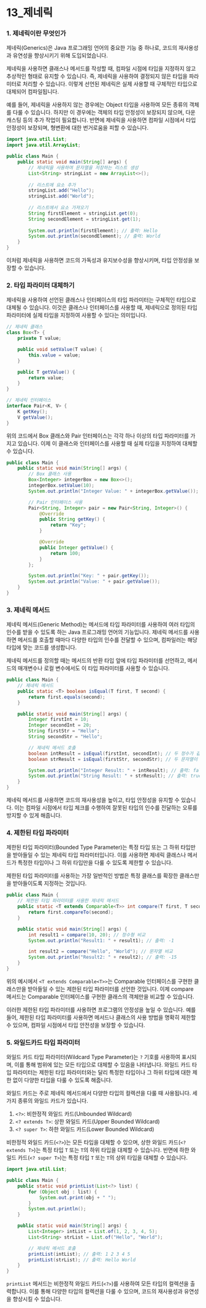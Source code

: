 # 13_제네릭

### 1. 제네릭이란 무엇인가

제네릭(Generics)은 Java 프로그래밍 언어의 중요한 기능 중 하나로, 코드의 재사용성과 유연성을 향상시키기 위해 도입되었습니다.

제네릭을 사용하면 클래스나 메서드를 작성할 때, 컴파일 시점에 타입을 지정하지 않고 추상적인 형태로 유지할 수 있습니다. 즉, 제네릭을 사용하여 결정되지 않은 타입을 파라미터로 처리할 수 있습니다. 이렇게 선언된 제네릭은 실제 사용할 때 구체적인 타입으로 대체되어 컴파일됩니다.

예를 들어, 제네릭을 사용하지 않는 경우에는 Object 타입을 사용하여 모든 종류의 객체를 다룰 수 있습니다. 하지만 이 경우에는 객체의 타입 안정성이 보장되지 않으며, 다운캐스팅 등의 추가 작업이 필요합니다. 반면에 제네릭을 사용하면 컴파일 시점에서 타입 안정성이 보장되며, 형변환에 대한 번거로움을 피할 수 있습니다.


```java
import java.util.List;
import java.util.ArrayList;

public class Main {
    public static void main(String[] args) {
        // 제네릭을 사용하여 문자열을 저장하는 리스트 생성
        List<String> stringList = new ArrayList<>();
        
        // 리스트에 요소 추가
        stringList.add("Hello");
        stringList.add("World");
        
        // 리스트에서 요소 가져오기
        String firstElement = stringList.get(0);
        String secondElement = stringList.get(1);
        
        System.out.println(firstElement); // 출력: Hello
        System.out.println(secondElement); // 출력: World
    }
}
```
이처럼 제네릭을 사용하면 코드의 가독성과 유지보수성을 향상시키며, 타입 안정성을 보장할 수 있습니다.

### 2. 타입 파라미터 대체하기

제네릭을 사용하여 선언된 클래스나 인터페이스의 타입 파라미터는 구체적인 타입으로 대체될 수 있습니다. 이것은 클래스나 인터페이스를 사용할 때, 제네릭으로 정의된 타입 파라미터에 실제 타입을 지정하여 사용할 수 있다는 의미입니다.


```java
// 제네릭 클래스
class Box<T> {
    private T value;

    public void setValue(T value) {
        this.value = value;
    }

    public T getValue() {
        return value;
    }
}

// 제네릭 인터페이스
interface Pair<K, V> {
    K getKey();
    V getValue();
}
```

위의 코드에서 Box 클래스와 Pair 인터페이스는 각각 하나 이상의 타입 파라미터를 가지고 있습니다. 이제 이 클래스와 인터페이스를 사용할 때 실제 타입을 지정하여 대체할 수 있습니다.

```java
public class Main {
    public static void main(String[] args) {
        // Box 클래스 사용
        Box<Integer> integerBox = new Box<>();
        integerBox.setValue(10);
        System.out.println("Integer Value: " + integerBox.getValue());

        // Pair 인터페이스 사용
        Pair<String, Integer> pair = new Pair<String, Integer>() {
            @Override
            public String getKey() {
                return "Key";
            }

            @Override
            public Integer getValue() {
                return 100;
            }
        };

        System.out.println("Key: " + pair.getKey());
        System.out.println("Value: " + pair.getValue());
    }
}
```

### 3. 제네릭 메서드

제네릭 메서드(Generic Method)는 메서드에 타입 파라미터를 사용하여 여러 타입의 인수를 받을 수 있도록 하는 Java 프로그래밍 언어의 기능입니다. 제네릭 메서드를 사용하면 메서드를 호출할 때마다 다양한 타입의 인수를 전달할 수 있으며, 컴파일러는 해당 타입에 맞는 코드를 생성합니다.

제네릭 메서드를 정의할 때는 메서드의 반환 타입 앞에 타입 파라미터를 선언하고, 메서드의 매개변수나 로컬 변수에서도 이 타입 파라미터를 사용할 수 있습니다.

```java
public class Main {
    // 제네릭 메서드
    public static <T> boolean isEqual(T first, T second) {
        return first.equals(second);
    }

    public static void main(String[] args) {
        Integer firstInt = 10;
        Integer secondInt = 20;
        String firstStr = "Hello";
        String secondStr = "Hello";

        // 제네릭 메서드 호출
        boolean intResult = isEqual(firstInt, secondInt); // 두 정수가 같은지 확인
        boolean strResult = isEqual(firstStr, secondStr); // 두 문자열이 같은지 확인

        System.out.println("Integer Result: " + intResult); // 출력: false
        System.out.println("String Result: " + strResult); // 출력: true
    }
}
```

제네릭 메서드를 사용하면 코드의 재사용성을 높이고, 타입 안정성을 유지할 수 있습니다. 이는 컴파일 시점에서 타입 체크를 수행하여 잘못된 타입의 인수를 전달하는 오류를 방지할 수 있게 해줍니다.

### 4. 제한된 타입 파라미터

제한된 타입 파라미터(Bounded Type Parameter)는 특정 타입 또는 그 하위 타입만을 받아들일 수 있는 제네릭 타입 파라미터입니다. 이를 사용하면 제네릭 클래스나 메서드가 특정한 타입이나 그 하위 타입만을 다룰 수 있도록 제한할 수 있습니다.

제한된 타입 파라미터를 사용하는 가장 일반적인 방법은 특정 클래스를 확장한 클래스만을 받아들이도록 지정하는 것입니다.

```java
public class Main {
    // 제한된 타입 파라미터를 사용한 제네릭 메서드
    public static <T extends Comparable<T>> int compare(T first, T second) {
        return first.compareTo(second);
    }

    public static void main(String[] args) {
        int result1 = compare(10, 20); // 정수형 비교
        System.out.println("Result1: " + result1); // 출력: -1

        int result2 = compare("Hello", "World"); // 문자열 비교
        System.out.println("Result2: " + result2); // 출력: -15
    }
}
```

위의 예시에서 `<T extends Comparable<T>>`는 Comparable 인터페이스를 구현한 클래스만을 받아들일 수 있는 제한된 타입 파라미터를 선언한 것입니다. 이제 compare 메서드는 Comparable 인터페이스를 구현한 클래스의 객체만을 비교할 수 있습니다.

이러한 제한된 타입 파라미터를 사용하면 프로그램의 안정성을 높일 수 있습니다. 예를 들어, 제한된 타입 파라미터를 사용하면 메서드나 클래스의 사용 방법을 명확히 제한할 수 있으며, 컴파일 시점에서 타입 안전성을 보장할 수 있습니다.

### 5. 와일드카드 타입 파라미터

와일드 카드 타입 파라미터(Wildcard Type Parameter)는 `?` 기호를 사용하여 표시되며, 이를 통해 범위에 있는 모든 타입으로 대체할 수 있음을 나타냅니다. 와일드 카드 타입 파라미터는 제한된 타입 파라미터와는 달리 특정한 타입이나 그 하위 타입에 대한 제한 없이 다양한 타입을 다룰 수 있도록 해줍니다.

와일드 카드는 주로 제네릭 메서드에서 다양한 타입의 컬렉션을 다룰 때 사용됩니다. 세 가지 종류의 와일드 카드가 있습니다.

1. `<?>`: 비한정적 와일드 카드(Unbounded Wildcard)
2. `<? extends T>`: 상한 와일드 카드(Upper Bounded Wildcard)
3. `<? super T>`: 하한 와일드 카드(Lower Bounded Wildcard)

비한정적 와일드 카드(`<?>`)는 모든 타입을 대체할 수 있으며, 상한 와일드 카드(`<? extends T>`)는 특정 타입 `T` 또는 `T`의 하위 타입을 대체할 수 있습니다. 반면에 하한 와일드 카드(`<? super T>`)는 특정 타입 `T` 또는 `T`의 상위 타입을 대체할 수 있습니다.


```java
import java.util.List;

public class Main {
    public static void printList(List<?> list) {
        for (Object obj : list) {
            System.out.print(obj + " ");
        }
        System.out.println();
    }

    public static void main(String[] args) {
        List<Integer> intList = List.of(1, 2, 3, 4, 5);
        List<String> strList = List.of("Hello", "World");

        // 제네릭 메서드 호출
        printList(intList); // 출력: 1 2 3 4 5
        printList(strList); // 출력: Hello World
    }
}
```

`printList` 메서드는 비한정적 와일드 카드(`<?>`)를 사용하여 모든 타입의 컬렉션을 출력합니다. 이를 통해 다양한 타입의 컬렉션을 다룰 수 있으며, 코드의 재사용성과 유연성을 향상시킬 수 있습니다.